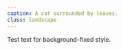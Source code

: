 ```yaml
---
caption: A cat surrounded by leaves.
class: landscape
---
```


Test text for background-fixed style.

